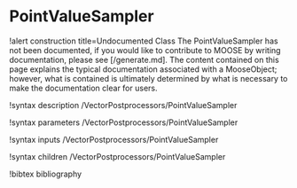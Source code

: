 <!-- MOOSE Documentation Stub: Remove this when content is added. -->

# PointValueSampler

!alert construction title=Undocumented Class
The PointValueSampler has not been documented, if you would like to contribute to MOOSE by
writing documentation, please see [/generate.md]. The content contained on this page explains
the typical documentation associated with a MooseObject; however, what is contained is ultimately
determined by what is necessary to make the documentation clear for users.

!syntax description /VectorPostprocessors/PointValueSampler

!syntax parameters /VectorPostprocessors/PointValueSampler

!syntax inputs /VectorPostprocessors/PointValueSampler

!syntax children /VectorPostprocessors/PointValueSampler

!bibtex bibliography

